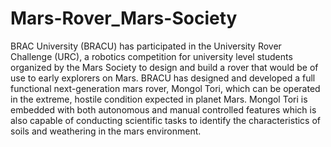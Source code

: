 # Mars-Rover_Mars-Society

BRAC University (BRACU) has participated in the University Rover Challenge (URC), a robotics competition for university level students organized by the Mars Society to design and build a rover that would be of use to early explorers on Mars. BRACU has designed and developed a full functional next-generation mars rover, Mongol Tori, which can be operated in the extreme, hostile condition expected in planet Mars. Mongol Tori is embedded with both autonomous and manual controlled features which is also capable of conducting scientific tasks to identify the characteristics of soils and weathering in the mars environment.
